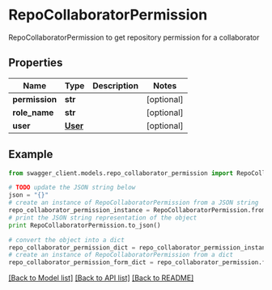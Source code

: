 # RepoCollaboratorPermission

RepoCollaboratorPermission to get repository permission for a collaborator

## Properties
Name | Type | Description | Notes
------------ | ------------- | ------------- | -------------
**permission** | **str** |  | [optional] 
**role_name** | **str** |  | [optional] 
**user** | [**User**](User.md) |  | [optional] 

## Example

```python
from swagger_client.models.repo_collaborator_permission import RepoCollaboratorPermission

# TODO update the JSON string below
json = "{}"
# create an instance of RepoCollaboratorPermission from a JSON string
repo_collaborator_permission_instance = RepoCollaboratorPermission.from_json(json)
# print the JSON string representation of the object
print RepoCollaboratorPermission.to_json()

# convert the object into a dict
repo_collaborator_permission_dict = repo_collaborator_permission_instance.to_dict()
# create an instance of RepoCollaboratorPermission from a dict
repo_collaborator_permission_form_dict = repo_collaborator_permission.from_dict(repo_collaborator_permission_dict)
```
[[Back to Model list]](../README.md#documentation-for-models) [[Back to API list]](../README.md#documentation-for-api-endpoints) [[Back to README]](../README.md)


